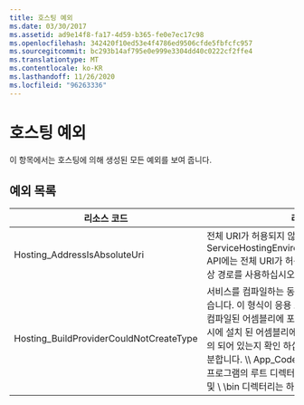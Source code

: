 ```yaml
---
title: 호스팅 예외
ms.date: 03/30/2017
ms.assetid: ad9e14f8-fa17-4d59-b365-fe0e7ec17c98
ms.openlocfilehash: 342420f10ed53e4f4786ed9506cfde5fbfcfc957
ms.sourcegitcommit: bc293b14af795e0e999e3304dd40c0222cf2ffe4
ms.translationtype: MT
ms.contentlocale: ko-KR
ms.lasthandoff: 11/26/2020
ms.locfileid: "96263336"
---
```

# <a name="hosting-exceptions"></a>호스팅 예외

이 항목에서는 호스팅에 의해 생성된 모든 예외를 보여 줍니다.  
  
## <a name="exception-list"></a>예외 목록  
  
|리소스 코드|리소스 문자열|  
|-------------------|---------------------|  
|Hosting_AddressIsAbsoluteUri|전체 URI가 허용되지 않습니다. ServiceHostingEnvironment.EnsureServiceAvailable API에는 전체 URI가 허용되지 않습니다. 해당 서비스의 가상 경로를 사용하십시오.|  
|Hosting_BuildProviderCouldNotCreateType|서비스를 컴파일하는 동안 지정된 CLR 형식을 로드할 수 없습니다. 이 형식이 응용 프로그램의 \\ \bin 디렉터리에 있는 컴파일된 어셈블리에 포함 되어 \\ 있거나 전역 어셈블리 캐시에 설치 된 어셈블리에 있는 소스 App_Code 파일에 정의 되어 있는지 확인 하십시오. 형식 이름은 대/소문자를 구분합니다. \\\ App_Code 및 \bin과 같은 디렉터리는 \\ 응용 프로그램의 루트 디렉터리에 있어야 합니다. \\\ App_Code 및 \\ \bin 디렉터리는 하위 디렉터리에 중첩 될 수 없습니다.|
